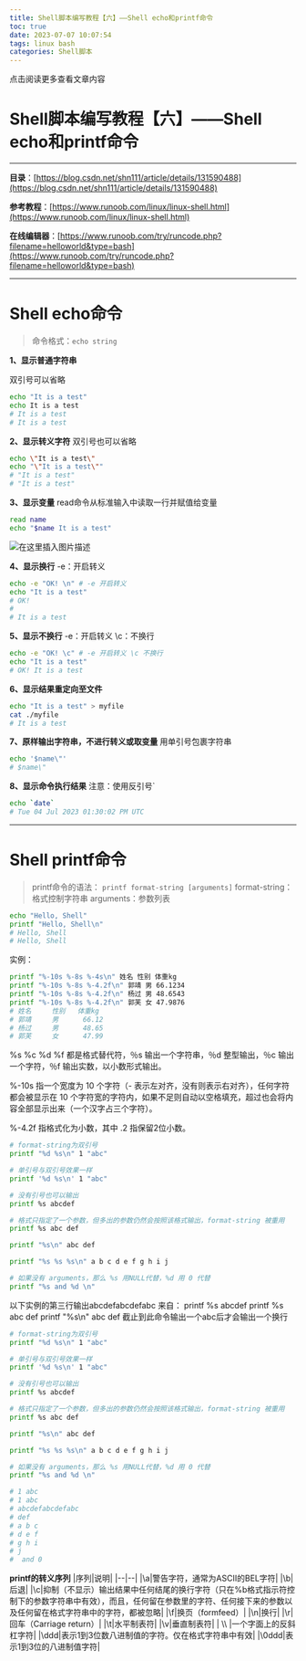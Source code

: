 ```yaml
---
title: Shell脚本编写教程【六】——Shell echo和printf命令
toc: true
date: 2023-07-07 10:07:54
tags: linux bash
categories: Shell脚本
---
```


​​点击阅读更多查看文章内容<!--more-->

# Shell脚本编写教程【六】——Shell echo和printf命令
---
**目录**：[https://blog.csdn.net/shn111/article/details/131590488](https://blog.csdn.net/shn111/article/details/131590488)

**参考教程**：[https://www.runoob.com/linux/linux-shell.html](https://www.runoob.com/linux/linux-shell.html)

**在线编辑器**：[https://www.runoob.com/try/runcode.php?filename=helloworld&type=bash](https://www.runoob.com/try/runcode.php?filename=helloworld&type=bash)

---

# Shell echo命令

>命令格式：`echo string`

**1、显示普通字符串**

双引号可以省略
```bash
echo "It is a test"
echo It is a test
# It is a test
# It is a test
```

**2、显示转义字符**
双引号也可以省略
```bash
echo \"It is a test\"
echo "\"It is a test\""
# "It is a test"
# "It is a test"
```

**3、显示变量**
read命令从标准输入中读取一行并赋值给变量

```bash
read name 
echo "$name It is a test"
```
![在这里插入图片描述](https://cdn.jsdelivr.net/gh/shnpd/blog-pic@main/csdn/3fec5647e599acf1e84dfac233aa3362_1740930230463.png)

**4、显示换行**
-e：开启转义
```bash
echo -e "OK! \n" # -e 开启转义
echo "It is a test"
# OK! 
# 
# It is a test
```

**5、显示不换行**
-e：开启转义
\c：不换行
```bash
echo -e "OK! \c" # -e 开启转义 \c 不换行
echo "It is a test"
# OK! It is a test
```
**6、显示结果重定向至文件**

```bash
echo "It is a test" > myfile
cat ./myfile
# It is a test
```

**7、原样输出字符串，不进行转义或取变量**
用单引号包裹字符串

```bash
echo '$name\"'
# $name\"
```

**8、显示命令执行结果**
注意：使用反引号`
```bash
echo `date`
# Tue 04 Jul 2023 01:30:02 PM UTC
```

---
# Shell printf命令

>printf命令的语法：
>`printf format-string [arguments]`
>format-string：格式控制字符串
>arguments：参数列表

```bash
echo "Hello, Shell"
printf "Hello, Shell\n"
# Hello, Shell
# Hello, Shell
```

实例：
```bash
printf "%-10s %-8s %-4s\n" 姓名 性别 体重kg  
printf "%-10s %-8s %-4.2f\n" 郭靖 男 66.1234
printf "%-10s %-8s %-4.2f\n" 杨过 男 48.6543
printf "%-10s %-8s %-4.2f\n" 郭芙 女 47.9876
# 姓名     性别   体重kg
# 郭靖     男      66.12
# 杨过     男      48.65
# 郭芙     女      47.99
```
%s %c %d %f 都是格式替代符，％s 输出一个字符串，％d 整型输出，％c 输出一个字符，％f 输出实数，以小数形式输出。

%-10s 指一个宽度为 10 个字符（- 表示左对齐，没有则表示右对齐），任何字符都会被显示在 10 个字符宽的字符内，如果不足则自动以空格填充，超过也会将内容全部显示出来（一个汉字占三个字符）。

%-4.2f 指格式化为小数，其中 .2 指保留2位小数。


```bash
# format-string为双引号
printf "%d %s\n" 1 "abc"

# 单引号与双引号效果一样
printf '%d %s\n' 1 "abc"

# 没有引号也可以输出
printf %s abcdef

# 格式只指定了一个参数，但多出的参数仍然会按照该格式输出，format-string 被重用
printf %s abc def

printf "%s\n" abc def

printf "%s %s %s\n" a b c d e f g h i j

# 如果没有 arguments，那么 %s 用NULL代替，%d 用 0 代替
printf "%s and %d \n"
```

以下实例的第三行输出abcdefabcdefabc
来自：
printf %s abcdef
printf %s abc def
printf "%s\n" abc def 截止到此命令输出一个abc后才会输出一个换行
```bash
# format-string为双引号
printf "%d %s\n" 1 "abc"

# 单引号与双引号效果一样
printf '%d %s\n' 1 "abc"

# 没有引号也可以输出
printf %s abcdef

# 格式只指定了一个参数，但多出的参数仍然会按照该格式输出，format-string 被重用
printf %s abc def

printf "%s\n" abc def

printf "%s %s %s\n" a b c d e f g h i j

# 如果没有 arguments，那么 %s 用NULL代替，%d 用 0 代替
printf "%s and %d \n"

# 1 abc
# 1 abc
# abcdefabcdefabc
# def
# a b c
# d e f
# g h i
# j  
#  and 0 

```

**printf的转义序列**
|序列|说明|
|--|--|
|\a|警告字符，通常为ASCII的BEL字符|
|\b|后退|
|\c|抑制（不显示）输出结果中任何结尾的换行字符（只在%b格式指示符控制下的参数字符串中有效），而且，任何留在参数里的字符、任何接下来的参数以及任何留在格式字符串中的字符，都被忽略|
|\f|换页（formfeed）|
|\n|换行|
|\r|回车（Carriage return）|
|\t|水平制表符|
|\v|垂直制表符|
| \\\ |一个字面上的反斜杠字符|
|\ddd|表示1到3位数八进制值的字符。仅在格式字符串中有效|
|\0ddd|表示1到3位的八进制值字符|
